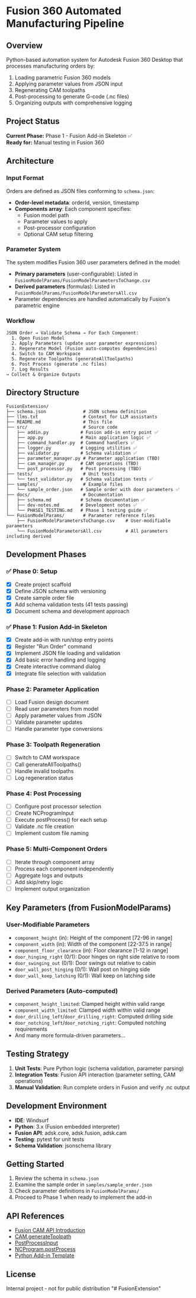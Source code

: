 # Fusion 360 Automated Manufacturing Pipeline

## Overview
Python-based automation system for Autodesk Fusion 360 Desktop that processes manufacturing orders by:
1. Loading parametric Fusion 360 models
2. Applying parameter values from JSON input
3. Regenerating CAM toolpaths
4. Post-processing to generate G-code (.nc files)
5. Organizing outputs with comprehensive logging

## Project Status
**Current Phase:** Phase 1 - Fusion Add-in Skeleton ✅  
**Ready for:** Manual testing in Fusion 360

## Architecture

### Input Format
Orders are defined as JSON files conforming to `schema.json`:
- **Order-level metadata**: orderId, version, timestamp
- **Components array**: Each component specifies:
  - Fusion model path
  - Parameter values to apply
  - Post-processor configuration
  - Optional CAM setup filtering

### Parameter System
The system modifies Fusion 360 user parameters defined in the model:
- **Primary parameters** (user-configurable): Listed in `FusionModelParams/FusionModelParametersToChange.csv`
- **Derived parameters** (formulas): Listed in `FusionModelParams/FusionModelParametersAll.csv`
- Parameter dependencies are handled automatically by Fusion's parametric engine

### Workflow
```
JSON Order → Validate Schema → For Each Component:
  1. Open Fusion Model
  2. Apply Parameters (update user parameter expressions)
  3. Regenerate Model (Fusion auto-computes dependencies)
  4. Switch to CAM Workspace
  5. Regenerate Toolpaths (generateAllToolpaths)
  6. Post Process (generate .nc files)
  7. Log Results
→ Collect & Organize Outputs
```

## Directory Structure
```
FusionExtension/
├── schema.json              # JSON schema definition
├── llms.txt                 # Context for LLM assistants
├── README.md                # This file
├── src/                     # Source code
│   ├── addin.py            # Fusion add-in entry point ✅
│   ├── app.py              # Main application logic ✅
│   ├── command_handler.py  # Command handlers ✅
│   ├── logger.py           # Logging utilities ✅
│   ├── validator.py        # Schema validation ✅
│   ├── parameter_manager.py # Parameter application (TBD)
│   ├── cam_manager.py      # CAM operations (TBD)
│   └── post_processor.py   # Post processing (TBD)
├── tests/                   # Unit tests
│   └── test_validator.py   # Schema validation tests ✅
├── samples/                 # Example files
│   └── sample_order.json   # Sample order with door parameters ✅
├── docs/                    # Documentation
│   ├── schema.md           # Schema documentation ✅
│   ├── dev-notes.md        # Development notes ✅
│   └── PHASE1_TESTING.md   # Phase 1 testing guide ✅
└── FusionModelParams/       # Parameter reference files
    ├── FusionModelParametersToChange.csv    # User-modifiable parameters
    └── FusionModelParametersAll.csv         # All parameters including derived
```

## Development Phases

### ✅ Phase 0: Setup
- [x] Create project scaffold
- [x] Define JSON schema with versioning
- [x] Create sample order file
- [x] Add schema validation tests (41 tests passing)
- [x] Document schema and development approach

### ✅ Phase 1: Fusion Add-in Skeleton
- [x] Create add-in with run/stop entry points
- [x] Register "Run Order" command
- [x] Implement JSON file loading and validation
- [x] Add basic error handling and logging
- [x] Create interactive command dialog
- [x] Integrate file selection with validation

### Phase 2: Parameter Application
- [ ] Load Fusion design document
- [ ] Read user parameters from model
- [ ] Apply parameter values from JSON
- [ ] Validate parameter updates
- [ ] Handle parameter type conversions

### Phase 3: Toolpath Regeneration
- [ ] Switch to CAM workspace
- [ ] Call generateAllToolpaths()
- [ ] Handle invalid toolpaths
- [ ] Log regeneration status

### Phase 4: Post Processing
- [ ] Configure post processor selection
- [ ] Create NCProgramInput
- [ ] Execute postProcess() for each setup
- [ ] Validate .nc file creation
- [ ] Implement custom file naming

### Phase 5: Multi-Component Orders
- [ ] Iterate through component array
- [ ] Process each component independently
- [ ] Aggregate logs and outputs
- [ ] Add skip/retry logic
- [ ] Implement output organization

## Key Parameters (from FusionModelParams)

### User-Modifiable Parameters
- `component_height` (in): Height of the component [72-96 in range]
- `component_width` (in): Width of the component [22-37.5 in range]
- `component_floor_clearance` (in): Floor clearance [1-12 in range]
- `door_hinging_right` (0/1): Door hinges on right side relative to room
- `door_swinging_out` (0/1): Door swings out relative to cabin
- `door_wall_post_hinging` (0/1): Wall post on hinging side
- `door_wall_keep_latching` (0/1): Wall keep on latching side

### Derived Parameters (Auto-computed)
- `component_height_limited`: Clamped height within valid range
- `component_width_limited`: Clamped width within valid range
- `door_drilling_left`/`door_drilling_right`: Computed drilling side
- `door_notching_left`/`door_notching_right`: Computed notching requirements
- And many more formula-driven parameters...

## Testing Strategy
1. **Unit Tests**: Pure Python logic (schema validation, parameter parsing)
2. **Integration Tests**: Fusion API interaction (parameter setting, CAM operations)
3. **Manual Validation**: Run complete orders in Fusion and verify .nc output

## Development Environment
- **IDE**: Windsurf
- **Python**: 3.x (Fusion embedded interpreter)
- **Fusion API**: adsk.core, adsk.fusion, adsk.cam
- **Testing**: pytest for unit tests
- **Schema Validation**: jsonschema library

## Getting Started
1. Review the schema in `schema.json`
2. Examine the sample order in `samples/sample_order.json`
3. Check parameter definitions in `FusionModelParams/`
4. Proceed to Phase 1 when ready to implement the add-in

## API References
- [Fusion CAM API Introduction](https://help.autodesk.com/cloudhelp/ENU/Fusion-360-API/files/CAMIntroduction_UM.htm)
- [CAM.generateToolpath](https://help.autodesk.com/cloudhelp/ENU/Fusion-360-API/files/CAM_generateToolpath.htm)
- [PostProcessInput](https://help.autodesk.com/cloudhelp/ENU/Fusion-360-API/files/PostProcessInput.htm)
- [NCProgram.postProcess](https://help.autodesk.com/cloudhelp/ENU/Fusion-360-API/files/NCProgram_postProcess.htm)
- [Python Add-in Template](https://help.autodesk.com/cloudhelp/ENU/Fusion-360-API/files/PythonTemplate_UM.htm)

## License
Internal project - not for public distribution
"# FusionExtension" 
